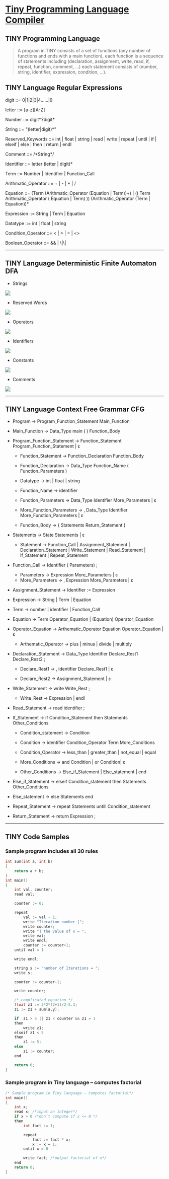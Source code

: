 # [Tiny Programming Language Compiler](https://a7medayman6.github.io/Tiny-Compiler/)


## TINY Programming Language

> A program in TINY consists of a set of functions (any number of functions and ends with a main function), each function is a sequence of statements including (declaration, assignment, write, read, if, repeat, function, comment, …) each statement consists of (number, string, identifier, expression, condition, …).


## TINY Language Regular Expressions

digit ::= 0\|1\|2\|3\|4......\|9

letter ::= [a-z][A-Z]

Number ::= digit*.?digit*

String ::= "(letter\|digit)*"

Reserved_Keywords ::=  int \| float \| string \| read \| write \|
repeat \| until \| if \| elseif \| else \| then \| return \| endl

Comment ::= /\*String\*\/

Identifier ::= letter (letter \| digit)*

Term ::= Number \| Identifier \| Function_Call

Arithmatic_Operator ::= + \| - \| * \| /

Equation ::=  (Term (Arithmatic_Operator (Equation \| Term))+) \| (\( Term Arithmatic_Operator ( Equation \| Term) \)) (Arithmatic_Operator (Term \| Equation))*

Expression ::= String \| Term \| Equation

Datatype ::= int \| float \| string

Condition_Operator ::= < \| > \| = \| <>

Boolean_Operator ::= && \| \\|\\|



______________________________________________

## TINY Language Deterministic Finite Automaton DFA

- Strings

![](DFA/DFA-Strings.png)

- Reserved Words

![](DFA/DFA-ReservedWords.png)

- Operators

![](DFA/DFA-Operators.png)

- Identifiers

![](DFA/DFA-Identifiers.png)

- Constants

![](DFA/DFA-Constants.png)

- Comments

![](DFA/DFA-Comments.png)



______________________________________________

## TINY Language Context Free Grammar CFG

- Program → Program_Function_Statement Main_Function

- Main_Function → Data_Type main ( ) Function_Body

- Program_Function_Statement → Function_Statement Program_Function_Statement \| ɛ

  - Function_Statement → Function_Declaration Function_Body

  - Function_Declaration → Data_Type Function_Name ( Function_Parameters )

  - Datatype → int \| float \| string

  - Function_Name → identifier

  - Function_Parameters → Data_Type Identifier More_Parameters \| ɛ

  - More_Function_Parameters → , Data_Type Identifier More_Function_Parameters \| ɛ

  - Function_Body → { Statements Return_Statement }

- Statements → State Statements \| ɛ

  - Statement → Function_Call \| Assignment_Statement \| Declaration_Statement \| Write_Statement \| Read_Statement \| If_Statement \| Repeat_Statement

- Function_Call → Identifier ( Parameters) ;

  - Parameters → Expression More_Parameters \| ɛ
  - More_Parameters → , Expression More_Parameters \| ɛ

- Assignment_Statement → Identifier := Expression

- Expression → String \| Term \| Equation

- Term → number \| identifier \| Function_Call

- Equation → Term Operator_Equation \| (Equation) Operator_Equation 

- Operator_Equation → Arthematic_Operator Equation Operator_Equation \| ε

	- Arthematic_Operator → plus \| minus \| divide \| multiply 

- Declaration_Statement → Data_Type Identifier Declare_Rest1 Declare_Rest2 ;

  - Declare_Rest1 → , identifier Declare_Rest1 \| ɛ

  - Declare_Rest2 → Assignment_Statement \| ɛ

- Write_Statement → write Write_Rest ;

  - Write_Rest → Expression \| endl

- Read_Statement → read identifier ;

- If_Statement → if Condition_Statement then Statements Other_Conditions

  - Condition_statement → Condition

  - Condition → identifier Condition_Operator Term More_Conditions

  - Condition_Operator → less_than \| greater_than \| not_equal \| equal

  - More_Conditions → and Condition \| or Condition\| ɛ

  - Other_Conditions → Else_if_Statement \| Else_statement \| end


- Else_if_Statement → elseif Condition_statement then Statements Other_Conditions

- Else_statement → else Statements end

- Repeat_Statement → repeat Statements untill Condition_statement

- Return_Statement → return Expression ;

______________________________________________

## TINY Code Samples

### Sample program includes all 30 rules

```cpp
int sum(int a, int b)
{
	return a + b;
}
int main()
{
	int val, counter;
	read val;

	counter := 0;

	repeat                                                                                
		val := val - 1;
		write "Iteration number [";
		write counter;
		write "] the value of x = ";
		write val;
		write endl;                          
		counter := counter+1;                                                      
	until val = 1

	write endl;

	string s := "number of Iterations = ";
	write s; 

	counter := counter-1;

	write counter;

	/* complicated equation */    
	float z1 := 3*2*(2+1)/2-5.3;
	z1 := z1 + sum(a,y);

	if  z1 > 5 || z1 < counter && z1 = 1 
	then 
		write z1;
	elseif z1 < 5 
	then
		z1 := 5;
	else
	    z1 := counter;
	end

	return 0;
}

```

### Sample program in Tiny language – computes factorial

```cpp
/* Sample program in Tiny language – computes factorial*/
int main()
{
	int x;
	read x; /*input an integer*/
	if x > 0 /*don’t compute if x <= 0 */
	then 
		int fact := 1;

		repeat
			fact := fact * x;
			x := x – 1;
		until x = 0

		write fact; /*output factorial of x*/
	end
	return 0;
}
```

